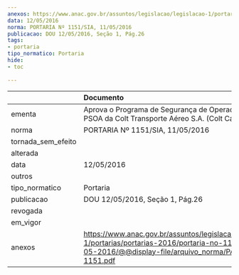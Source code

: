 ```yaml
---
anexos: https://www.anac.gov.br/assuntos/legislacao/legislacao-1/portarias/portarias-2016/portaria-no-1151-sia-11-05-2016/@@display-file/arquivo_norma/PA2016-1151.pdf
data: 12/05/2016
norma: PORTARIA Nº 1151/SIA, 11/05/2016
publicacao: DOU 12/05/2016, Seção 1, Pág.26
tags:
- portaria
tipo_normatico: Portaria
hide: 
- toc 
 
---
```


|                    | Documento                                                                                                                                                      |
|:-------------------|:---------------------------------------------------------------------------------------------------------------------------------------------------------------|
| ementa             | Aprova o Programa de Segurança de Operador Aéreo - PSOA da Colt Transporte Aéreo S.A. (Colt Cargo).                                                            |
| norma              | PORTARIA Nº 1151/SIA, 11/05/2016                                                                                                                               |
| tornada_sem_efeito |                                                                                                                                                                |
| alterada           |                                                                                                                                                                |
| data               | 12/05/2016                                                                                                                                                     |
| outros             |                                                                                                                                                                |
| tipo_normatico     | Portaria                                                                                                                                                       |
| publicacao         | DOU 12/05/2016, Seção 1, Pág.26                                                                                                                                |
| revogada           |                                                                                                                                                                |
| em_vigor           |                                                                                                                                                                |
| anexos             | https://www.anac.gov.br/assuntos/legislacao/legislacao-1/portarias/portarias-2016/portaria-no-1151-sia-11-05-2016/@@display-file/arquivo_norma/PA2016-1151.pdf |